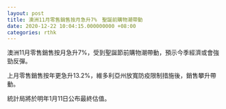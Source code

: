 ```yaml
---
layout: post
title: 澳洲11月零售銷售按月急升7%　聖誕前購物潮帶動
date: 2020-12-22 10:04:15.000000000 +08:00
categories: rthk
---
```


澳洲11月零售銷售按月急升7%，受到聖誕節前購物潮帶動，預示今季經濟或會強勁反彈。

上月零售銷售按年更急升13.2%，維多利亞州放寬防疫限制措施後，銷售攀升帶動。

統計局將於明年1月11日公布最終估值。
